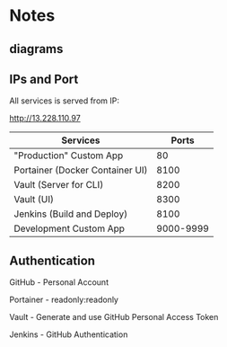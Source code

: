 # Notes

## diagrams


## IPs and Port

All services is served from IP:

http://13.228.110.97

| Services | Ports |
| --- | --- |
| "Production" Custom App | 80 |
| Portainer (Docker Container UI)| 8100 |
| Vault (Server for CLI) | 8200 |
| Vault (UI) | 8300 |
| Jenkins (Build and Deploy) | 8100 |
| Development Custom App | 9000-9999 |


## Authentication

GitHub - Personal Account

Portainer - readonly:readonly

Vault - Generate and use GitHub Personal Access Token

Jenkins - GitHub Authentication
